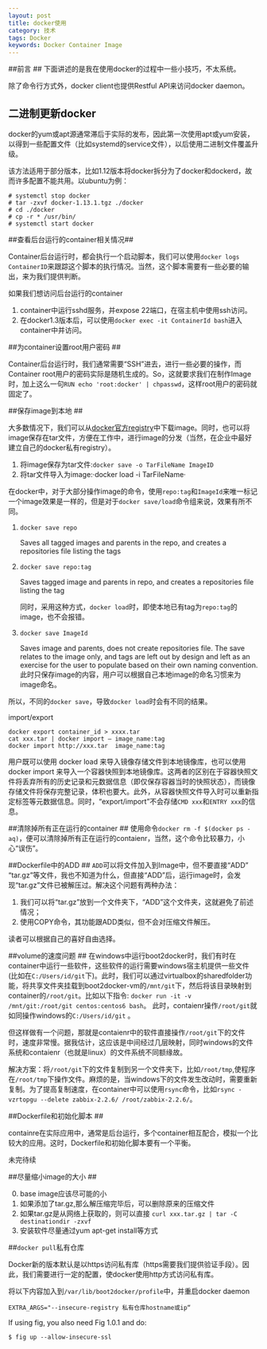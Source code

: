 ```yaml
---
layout: post
title: docker使用
category: 技术
tags: Docker
keywords: Docker Container Image
---
```


##前言 ##
下面讲述的是我在使用docker的过程中一些小技巧，不太系统。

除了命令行方式外，docker client也提供Restful API来访问docker daemon。

## 二进制更新docker

docker的yum或apt源通常滞后于实际的发布，因此第一次使用apt或yum安装，以得到一些配置文件（比如systemd的service文件），以后使用二进制文件覆盖升级。

该方法适用于部分版本，比如1.12版本将docker拆分为了docker和dockerd，故而许多配置不能共用。以ubuntu为例：

	# systemctl stop docker
	# tar -zxvf docker-1.13.1.tgz ./docker
	# cd ./docker
	# cp -r * /usr/bin/
	# systemctl start docker
	

##查看后台运行的container相关情况##

Container后台运行时，都会执行一个启动脚本，我们可以使用`docker logs ContainerID`来跟踪这个脚本的执行情况。当然，这个脚本需要有一些必要的输出，来为我们提供判断。

如果我们想访问后台运行的container

1. container中运行sshd服务，并expose 22端口，在宿主机中使用ssh访问。
2. 在docker1.3版本后，可以使用`docker exec -it ContainerId bash`进入container中并访问。


##为container设置root用户密码 ##

Container后台运行时，我们通常需要“SSH”进去，进行一些必要的操作，而Container root用户的密码实际是随机生成的。So，这就要求我们在制作Image时，加上这么一句`RUN echo 'root:docker' | chpasswd`，这样root用户的密码就固定了。

##保存image到本地 ##

大多数情况下，我们可以从[docker官方registry](https://registry.hub.docker.com/ "")中下载image。同时，也可以将image保存在tar文件，方便在工作中，进行image的分发（当然，在企业中最好建立自己的docker私有registry）。

1. 将image保存为tar文件:`docker save -o TarFileName ImageID`
2. 将tar文件导入为image:·docker load -i TarFileName·

在docker中，对于大部分操作image的命令，使用`repo:tag`和`ImageId`来唯一标记一个image效果是一样的，但是对于`docker save/load`命令组来说，效果有所不同。

1. `docker save repo`

    Saves all tagged images and parents in the repo, and creates a repositories file listing the tags
2. `docker save repo:tag`

    Saves tagged image and parents in repo, and creates a repositories file listing the tag
    
    同时，采用这种方式，`docker load`时，即使本地已有tag为`repo:tag`的image，也不会报错。
3. `docker save ImageId`

    Saves image and parents, does not create repositories file. The save relates to the image only, and tags are left out by design and left as an exercise for the user to populate based on their own naming convention.
    此时只保存image的内容，用户可以根据自己本地image的命名习惯来为image命名。
    
所以，不同的`docker save`，导致`docker load`时会有不同的结果。

import/export

    docker export container_id > xxxx.tar
    cat xxx.tar | docker import – image_name:tag
    docker import http://xxx.tar  image_name:tag

用户既可以使用 docker load 来导入镜像存储文件到本地镜像库，也可以使用 docker import 来导入一个容器快照到本地镜像库。这两者的区别在于容器快照文件将丢弃所有的历史记录和元数据信息（即仅保存容器当时的快照状态），而镜像存储文件将保存完整记录，体积也要大。此外，从容器快照文件导入时可以重新指定标签等元数据信息。同时，“export/import”不会存储`CMD xxx`和`ENTRY xxx`的信息。


##清除掉所有正在运行的container ##
使用命令`docker rm -f $(docker ps -aq)`，便可以清除掉所有正在运行的contaienr，当然，这个命令比较暴力，小心“误伤”。

##Dockerfile中的ADD ##
`ADD`可以将文件加入到Image中，但不要直接“ADD” “tar.gz”等文件，我也不知道为什么，但直接“ADD”后，运行image时，会发现“tar.gz”文件已被解压过。解决这个问题有两种办法：

1. 我们可以将“tar.gz”放到一个文件夹下，“ADD”这个文件夹，这就避免了前述情况；
2. 使用COPY命令，其功能跟ADD类似，但不会对压缩文件解压。

读者可以根据自己的喜好自由选择。


##volume的速度问题 ##
在windows中运行boot2docker时，我们有时在container中运行一些软件，这些软件的运行需要windows宿主机提供一些文件(比如在`C:/Users/id/git`下)。此时，我们可以通过virtualbox的sharedfolder功能，将共享文件夹挂载到boot2docker-vm的`/mnt/git`下，然后将该目录映射到container的`/root/git`。比如以下指令:
`docker run -it -v /mnt/git:/root/git centos:centos6 bash`。
此时，contaienr操作`/root/git`就如同操作windows的`C:/Users/id/git` 。

但这样做有一个问题，那就是contaienr中的软件直接操作`/root/git`下的文件时，速度非常慢。据我估计，这应该是中间经过几层映射，同时windows的文件系统和contaienr（也就是linux）的文件系统不同额缘故。

解决方案：将`/root/git`下的文件复制到另一个文件夹下，比如`/root/tmp`,使程序在`/root/tmp`下操作文件。麻烦的是，当windows下的文件发生改动时，需要重新复制。为了提高复制速度，在container中可以使用`rsync`命令，比如`rsync -vzrtopgu --delete zabbix-2.2.6/ /root/zabbix-2.2.6/`。

##Dockerfile和初始化脚本 ##

containre在实际应用中，通常是后台运行，多个container相互配合，模拟一个比较大的应用。这时，Dockerfile和初始化脚本要有一个平衡。

未完待续

##尽量缩小image的大小 ##

0. base image应该尽可能的小
1. 如果添加了tar.gz,那么解压缩完毕后，可以删除原来的压缩文件
2. 如果tar.gz是从网络上获取的，则可以直接  `curl xxx.tar.gz | tar -C destinationdir -zxvf`
3. 安装软件尽量通过yum apt-get install等方式  

##`docker pull`私有仓库

Docker新的版本默认是以https访问私有库（https需要我们提供验证手段）。因此，我们需要进行一定的配置，使docker使用http方式访问私有库。

将以下内容加入到`/var/lib/boot2docker/profile`中，并重启docker daemon

    EXTRA_ARGS="--insecure-registry 私有仓库hostname或ip“

If using fig, you also need Fig 1.0.1 and do:

    $ fig up --allow-insecure-ssl




